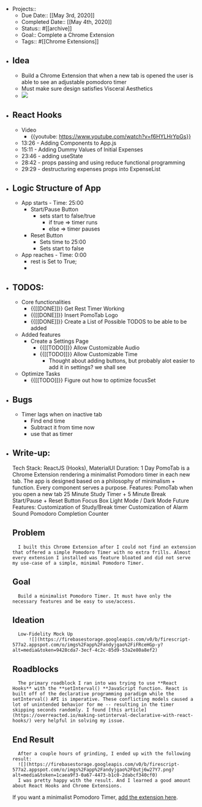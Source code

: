 - Projects::
    - Due Date:: [[May 3rd, 2020]]
    - Completed Date:: [[May 4th, 2020]]
    - Status:: #[[archive]]
    - Goal:: Complete a Chrome Extension
    - Tags:: #[[Chrome Extensions]]
- ## Idea
    - Build a Chrome Extension that when a new tab is opened the user is able to see an adjustable pomodoro timer
    - Must make sure design satisfies Visceral Aesthetics
    - ![](https://firebasestorage.googleapis.com/v0/b/firescript-577a2.appspot.com/o/imgs%2Fapp%2Fandyjgao%2FiFRceHGp-y?alt=media&token=9428cda7-3ecf-4c2c-85d9-53a2e80a8ef2)
- ## React Hooks
    - Video
        - {{youtube: https://www.youtube.com/watch?v=f6HYLHrYpGs}}
    - 13:26 - Adding Components to App.js
    - 15:11 - Adding Dummy Values of Initial Expenses 
    - 23:46 - adding useState
    - 28:42 - props passing and using reduce functional programming
    - 29:29 - destructuring expenses props into ExpenseList
- ## Logic Structure of App
    - App starts - Time: 25:00
        - Start/Pause Button
            - sets start to false/true
                - if true => timer runs
                - else => timer pauses
        - Reset Button
            - Sets time to 25:00
            - Sets start to false
    - App reaches - Time: 0:00
        - rest is Set to True;
        - 
- ## TODOS:
    - Core functionalities
        - {{[[DONE]]}} Get Rest Timer Working
        - {{[[DONE]]}} Insert PomoTab Logo
        - {{[[DONE]]}} Create a List of Possible TODOS to be able to be added
    - Added features
        - Create a Settings Page
            - {{[[TODO]]}} Allow Customizable Audio
            - {{[[TODO]]}} Allow Customizable Time
                - Thought about adding buttons, but probably alot easier to add it in settings? we shall see
    - Optimize Tasks
        - {{[[TODO]]}} Figure out how to optimize focusSet
- ## Bugs
    - Timer lags when on inactive tab
        - Find end time
        - Subtract it from time now
        - use that as timer 
- ## Write-up:
    Tech Stack: ReactJS (Hooks), MaterialUI
    Duration: 1 Day
    PomoTab is a Chrome Extension rendering a minimalist Pomodoro timer in each new tab. The app is designed based on a philosophy of minimalism + function. Every component serves a purpose. 
    Features:
        PomoTab when you open a new tab
        25 Minute Study Timer + 5 Minute Break
        Start/Pause + Reset Button
        Focus Box
        Light Mode / Dark Mode
    Future Features:
        Customization of Study/Break timer
        Customization of Alarm Sound
        Pomodoro Completion Counter
    ## Problem
        I built this Chrome Extension after I could not find an extension that offered a simple Pomodoro Timer with no extra frills. Almost every extension I installed was feature bloated and did not serve my use-case of a simple, minimal Pomodoro Timer.  
    ## Goal
        Build a minimalist Pomodoro Timer. It must have only the necessary features and be easy to use/access. 
    ## Ideation
        Low-Fidelity Mock Up
            ![](https://firebasestorage.googleapis.com/v0/b/firescript-577a2.appspot.com/o/imgs%2Fapp%2Fandyjgao%2FiFRceHGp-y?alt=media&token=9428cda7-3ecf-4c2c-85d9-53a2e80a8ef2)
    ## Roadblocks
        The primary roadblock I ran into was trying to use **React Hooks** with the **setInterval() **JavaScript function. React is built off of the declarative programming paradigm while the setInterval() API is imperative. These conflicting models caused a lot of unintended behavior for me -- resulting in the timer skipping seconds randomly. I found [this article](https://overreacted.io/making-setinterval-declarative-with-react-hooks/) very helpful in solving my issue.
    ## End Result
        After a couple hours of grinding, I ended up with the following result: 
        ![](https://firebasestorage.googleapis.com/v0/b/firescript-577a2.appspot.com/o/imgs%2Fapp%2Fandyjgao%2FQutj6w27Y7.png?alt=media&token=1caea9f3-0a67-4473-b1c0-2dabcf340cf0)
        I was pretty happy with the result. And I learned a good amount about React Hooks and Chrome Extensions.
    If you want a minimalist Pomodoro Timer, [add the extension here](https://chrome.google.com/webstore/detail/pomotab/dbpkgeidmoofficdjjpikfachonamakh).
